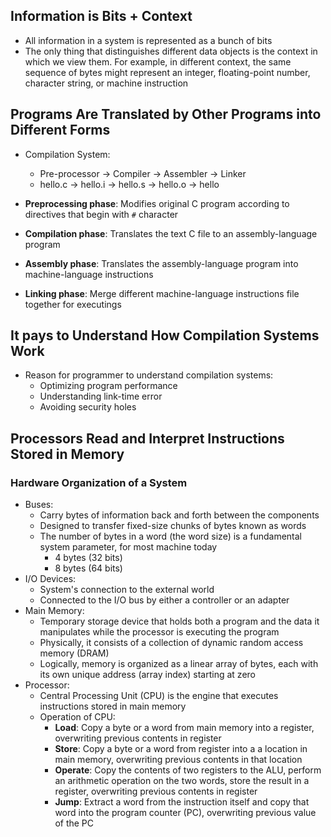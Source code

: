 ## Information is Bits + Context

- All information in a system is represented as a bunch of bits
- The only thing that distinguishes different data objects is the context in which we view them. For example, in different context, the same sequence of bytes might represent an integer, floating-point number, character string, or machine instruction

## Programs Are Translated by Other Programs into Different Forms

- Compilation System:
  - Pre-processor -> Compiler -> Assembler -> Linker
  - hello.c -> hello.i -> hello.s -> hello.o -> hello

- **Preprocessing phase**: Modifies original C program according to directives that begin with `#` character
- **Compilation phase**: Translates the text C file to an assembly-language program
- **Assembly phase**: Translates the assembly-language program into machine-language instructions
- **Linking phase**: Merge different machine-language instructions file together for executings

## It pays to Understand How Compilation Systems Work

- Reason for programmer to understand compilation systems:
  - Optimizing program performance
  - Understanding link-time error
  - Avoiding security holes

## Processors Read and Interpret Instructions Stored in Memory

### Hardware Organization of a System

- Buses:
  - Carry bytes of information back and forth between the components
  - Designed to transfer fixed-size chunks of bytes known as words
  - The number of bytes in a word (the word size) is a fundamental system parameter, for most machine today
    - 4 bytes (32 bits)
    - 8 bytes (64 bits)
- I/O Devices:
  - System's connection to the external world
  - Connected to the I/O bus by either a controller or an adapter
- Main Memory:
  - Temporary storage device that holds both a program and the data it manipulates while the processor is executing the program
  - Physically, it consists of a collection of dynamic random access memory (DRAM)
  - Logically, memory is organized as a linear array of bytes, each with its own unique address (array index) starting at zero
- Processor:
  - Central Processing Unit (CPU) is the engine that executes instructions stored in main memory
  - Operation of CPU:
    - **Load**: Copy a byte or a word from main memory into a register, overwriting previous contents in register
    - **Store**: Copy a byte or a word from register into a a location in main memory, overwriting previous contents in that location
    - **Operate**: Copy the contents of two registers to the ALU, perform an arithmetic operation on the two words, store the result in a register, overwriting previous contents in register
    - **Jump**: Extract a word from the instruction itself and copy that word into the program counter (PC), overwriting previous value of the PC